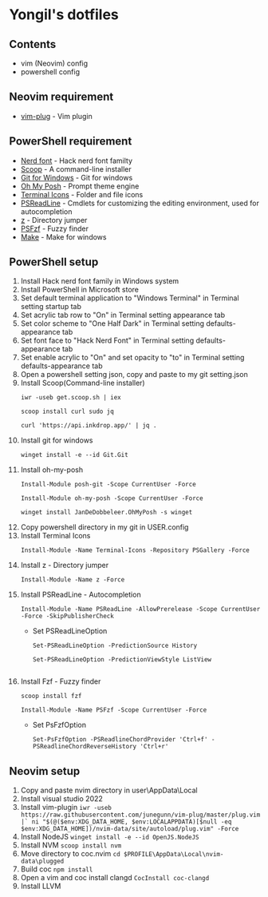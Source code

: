 # Yongil's dotfiles

## Contents

- vim (Neovim) config
- powershell config

## Neovim requirement

- [vim-plug](https://github.com/junegunn/vim-plug.git) - Vim plugin

## PowerShell requirement

- [Nerd font](https://github.com/ryanoasis/nerd-fonts) - Hack nerd font familty
- [Scoop](https://scoop.sh/) - A command-line installer
- [Git for Windows](https://gitforwindows.org/) - Git for windows
- [Oh My Posh](https://ohmyposh.dev/) - Prompt theme engine
- [Terminal Icons](https://github.com/devblackops/Terminal-Icons) - Folder and file icons
- [PSReadLine](https://docs.microsoft.com/en-us/powershell/module/psreadline/) - Cmdlets for customizing the editing environment, used for autocompletion
- [z](https://www.powershellgallery.com/packages/z) - Directory jumper
- [PSFzf](https://github.com/kelleyma49/PSFzf) - Fuzzy finder
- [Make](https://gnuwin32.sourceforge.net/packages/make.htm) - Make for windows

## PowerShell setup

1. Install Hack nerd font family in Windows system
2. Install PowerShell in Microsoft store
2. Set default terminal application to "Windows Terminal" in Terminal setting startup tab
3. Set acrylic tab row to "On" in Terminal setting appearance tab
4. Set color scheme to "One Half Dark" in Terminal setting defaults-appearance tab
5. Set font face to "Hack Nerd Font" in Terminal setting defaults-appearance tab
6. Set enable acrylic to "On" and set opacity to "to" in Terminal setting defaults-appearance tab
7. Open a powershell setting json, copy and paste to my git setting.json
8. Install Scoop(Command-line installer)
    ```
    iwr -useb get.scoop.sh | iex
    ```
    ```
    scoop install curl sudo jq
    ```
    ```
    curl 'https://api.inkdrop.app/' | jq .
    ```
9. Install git for windows
    ```
    winget install -e --id Git.Git
    ```
10. Install oh-my-posh
    ```
    Install-Module posh-git -Scope CurrentUser -Force
    ```
    ```
    Install-Module oh-my-posh -Scope CurrentUser -Force
    ```
    ```
    winget install JanDeDobbeleer.OhMyPosh -s winget
    ```
11. Copy powershell directory in my git in USER\.config
12. Install Terminal Icons
    ```
    Install-Module -Name Terminal-Icons -Repository PSGallery -Force
    ```
13. Install z - Directory jumper
    ```
    Install-Module -Name z -Force
    ```
14. Install PSReadLine - Autocompletion
    ```
    Install-Module -Name PSReadLine -AllowPrerelease -Scope CurrentUser -Force -SkipPublisherCheck
    ```
    - Set PSReadLineOption
        ```
        Set-PSReadLineOption -PredictionSource History
        ```
        ```
        Set-PSReadLineOption -PredictionViewStyle ListView
    ```
15. Install Fzf - Fuzzy finder
    ```
    scoop install fzf
    ```
    ```
    Install-Module -Name PSFzf -Scope CurrentUser -Force
    ```
    - Set PsFzfOption
        ```
        Set-PsFzfOption -PSReadlineChordProvider 'Ctrl+f' -PSReadlineChordReverseHistory 'Ctrl+r'
        ```

## Neovim setup

1. Copy and paste nvim directory in user\AppData\Local
2. Install visual studio 2022 
3. Install vim-plugin
``
iwr -useb https://raw.githubusercontent.com/junegunn/vim-plug/master/plug.vim |`
    ni "$(@($env:XDG_DATA_HOME, $env:LOCALAPPDATA)[$null -eq $env:XDG_DATA_HOME])/nvim-data/site/autoload/plug.vim" -Force
``
4. Install NodeJS
``
winget install -e --id OpenJS.NodeJS
``
5. Install NVM
``
scoop install nvm
``
6. Move directory to coc.nvim
``
cd $PROFILE\AppData\Local\nvim-data\plugged
``
7. Build coc
``
npm install
``
8. Open a vim and coc install clangd
``
CocInstall coc-clangd
``
9. Install LLVM

